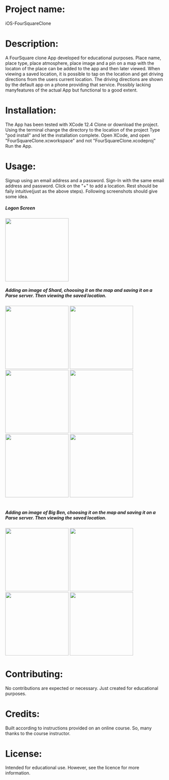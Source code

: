 # Project name: 
iOS-FourSquareClone

# Description: 
A FourSquare clone App developed for educational purposes. Place name, place type, place atmosphere, place image and a pin on a map with the locaton of the place can be added to the app and then later viewed. When viewing a saved location, it is possible to tap on the location and get driving directions from the users current location. The driving directions are shown by the default app on a phone providing that service. Possibly lacking manyfeatures of the actual App but functional to a good extent.

# Installation:
The App has been tested with XCode 12.4 
Clone or download the project. 
Using the terminal change the directory to the location of the project
Type "pod install" and let the installation complete.
Open XCode, and open  "FourSquareClone.xcworkspace" and not "FourSquareClone.xcodeproj"
Run the App.

# Usage:
Signup using an email address and a password.
Sign-In with the same email address and password.
Click on the "+" to add a location.
Rest should be faily intuitive(just as the above steps).
Following screenshots should give some idea.
<div>
<h5>Logon Screen</h5>
<img src="https://github.com/ravisara/iOS-FourSquareClone/blob/assets/FourSquareClone01.png" width="200">
</div>

<div>
<h5>Adding an image of Shard, choosing it on the map and saving it on a Parse server. Then viewing the saved location.</h5>
<img src="https://github.com/ravisara/iOS-FourSquareClone/blob/assets/FourSquareClone02.png" width="200">
<img src="https://github.com/ravisara/iOS-FourSquareClone/blob/assets/FourSquareClone03.png" width="200">
<img src="https://github.com/ravisara/iOS-FourSquareClone/blob/assets/FourSquareClone04.png" width="200">
<img src="https://github.com/ravisara/iOS-FourSquareClone/blob/assets/FourSquareClone05.png" width="200">
<img src="https://github.com/ravisara/iOS-FourSquareClone/blob/assets/FourSquareClone06.png" width="200">
<img src="https://github.com/ravisara/iOS-FourSquareClone/blob/assets/FourSquareClone07.png" width="200">
</div>

<br/>

<div>
<h5>Adding an image of Big Ben, choosing it on the map and saving it on a Parse server. Then viewing the saved location.</h5>
<img src="https://github.com/ravisara/iOS-FourSquareClone/blob/assets/FourSquareClone08.png" width="200">
<img src="https://github.com/ravisara/iOS-FourSquareClone/blob/assets/FourSquareClone09.png" width="200">
<img src="https://github.com/ravisara/iOS-FourSquareClone/blob/assets/FourSquareClone10.png" width="200">
<img src="https://github.com/ravisara/iOS-FourSquareClone/blob/assets/FourSquareClone11.png" width="200">
</div>

# Contributing:
No contributions are expected or necessary. Just created for educational purposes.

# Credits: 
Built according to instructions provided on an online course. So, many thanks to the course instructor. 

# License: 
Intended for educational use. However, see the licence for more information.
